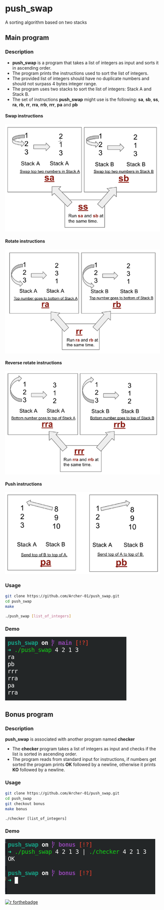 # push_swap

A sorting algorithm based on two stacks

## Main program

### Description
* **push_swap** is a program that takes a list of integers as input and sorts it in ascending order.
* The program prints the instructions used to sort the list of integers.
* The provided list of integers should have no duplicate numbers and should not surpass 4 bytes integer range.
* The program uses two stacks to sort the list of integers: Stack A and Stack B.
* The set of instructions **push_swap** might use is the following: **sa**, **sb**, **ss**, **ra**, **rb**, **rr**, **rra**, **rrb**, **rrr**, **pa** and **pb**

#### Swap instructions
![sa-sb-ss](doc/sa-sb-ss.png)

#### Rotate instructions
![ra-rb-rr](doc/ra-rb-rr.png)

#### Reverse rotate instructions
![rra-rrb-rrr](doc/rra-rrb-rrr.png)

#### Push instructions
![pa-pb](doc/pa-pb.png)

### Usage
```sh
git clone https://github.com/Archer-01/push_swap.git
cd push_swap
make
```
```sh
./push_swap [list_of_integers]
```

### Demo

![push_swap Demo](doc/demo.png)

## Bonus program

### Description

**push_swap** is associated with another program named
**checker**

* The **checker** program takes a list of integers as input and checks if the list is sorted in ascending order.
* The program reads from standard input for instructions, if numbers get sorted the program prints **OK** followed by a newline, otherwise it prints **KO** followed by a newline.

### Usage

```sh
git clone https://github.com/Archer-01/push_swap.git
cd push_swap
git checkout bonus
make bonus
```
```
./checker [list_of_integers]
```

### Demo

![checker Demo](doc/bonus-demo.png)

[![r
forthebadge](https://forthebadge.com/images/badges/made-with-c.svg)](https://forthebadge.com)